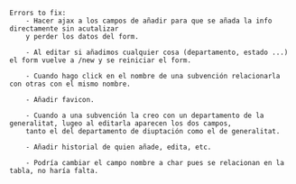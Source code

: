 
    Errors to fix:
        - Hacer ajax a los campos de añadir para que se añada la info directamente sin acutalizar
        y perder los datos del form.

        - Al editar si añadimos cualquier cosa (departamento, estado ...) el form vuelve a /new y se reiniciar el form.

        - Cuando hago click en el nombre de una subvención relacionarla con otras con el mismo nombre.

        - Añadir favicon.

        - Cuando a una subvención la creo con un departamento de la generalitat, lugeo al editarla aparecen los dos campos,
        tanto el del departamento de diuptación como el de generalitat.

        - Añadir historial de quien añade, edita, etc.

        - Podría cambiar el campo nombre a char pues se relacionan en la tabla, no haría falta.